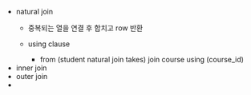- natural join
	- 중복되는 열을 연결 후 합치고 row 반환
	
	- using clause
		- from (student natural join takes) join course using (course_id)
- inner join
- outer join
- 
